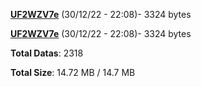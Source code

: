 [**UF2WZV7e**](/data/UF2WZV7e.txt) (30/12/22 - 22:08)- 3324 bytes

[**UF2WZV7e**](/data/UF2WZV7e.txt) (30/12/22 - 22:08)- 3324 bytes

**Total Datas**: 2318

**Total Size**: 14.72 MB / 14.7 MB